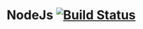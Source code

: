 # NodeJs [![Build Status](https://travis-ci.org/dipongkor/NodeJs.svg?branch=master)](https://travis-ci.org/dipongkor/NodeJs)

